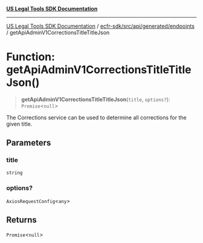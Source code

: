 [**US Legal Tools SDK Documentation**](../../../../../../README.md)

***

[US Legal Tools SDK Documentation](../../../../../../README.md) / [ecfr-sdk/src/api/generated/endpoints](../README.md) / getApiAdminV1CorrectionsTitleTitleJson

# Function: getApiAdminV1CorrectionsTitleTitleJson()

> **getApiAdminV1CorrectionsTitleTitleJson**(`title`, `options?`): `Promise`\<`null`\>

The Corrections service can be used to determine all corrections for the given title.

## Parameters

### title

`string`

### options?

`AxiosRequestConfig`\<`any`\>

## Returns

`Promise`\<`null`\>

